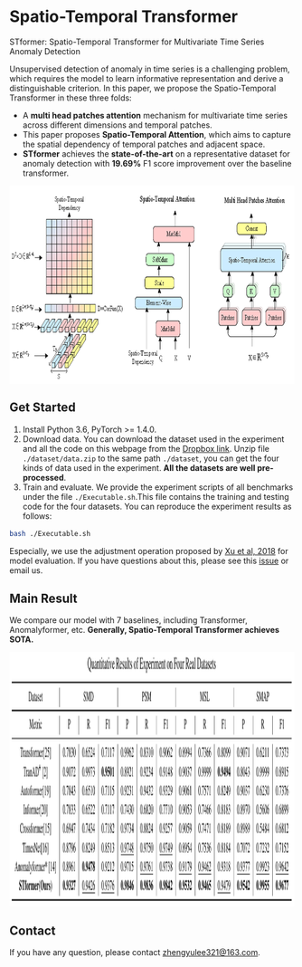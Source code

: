 # Spatio-Temporal Transformer 
STformer: Spatio-Temporal Transformer for Multivariate Time Series Anomaly Detection

Unsupervised detection of anomaly in time series is a challenging problem, which requires the model to learn informative representation and derive a distinguishable criterion. In this paper, we propose the Spatio-Temporal Transformer in these three folds:

- A **multi head patches attention** mechanism for multivariate time series across different dimensions and temporal patches.
- This paper proposes **Spatio-Temporal Attention**, which aims to capture the spatial dependency of temporal patches and adjacent space.
- **STformer** achieves the **state-of-the-art** on a representative dataset for anomaly detection with **19.69\%** F1 score improvement over the baseline transformer.
<p align="center">
<img src=".\pics\key.png" height = "350" alt="" align=center />
</p>

## Get Started

1. Install Python 3.6, PyTorch >= 1.4.0. 
2. Download data. You can download the dataset used in the experiment and all the code on this webpage from the [Dropbox link](https://www.dropbox.com/sh/jtpmdoxyg2ybolh/AABL9oYTWreFxFBAgqOGxafJa?dl=0). Unzip file `./dataset/data.zip` to the same path `./dataset`, you can get the four kinds of data used in the experiment. **All the datasets are well pre-processed**. 
3. Train and evaluate. We provide the experiment scripts of all benchmarks under the file `./Executable.sh`.This file contains the training and testing code for the four datasets. You can reproduce the experiment results as follows:
```bash
bash ./Executable.sh
```

Especially, we use the adjustment operation proposed by [Xu et al, 2018](https://arxiv.org/pdf/1802.03903.pdf) for model evaluation. If you have questions about this, please see this [issue](https://github.com/thuml/Anomaly-Transformer/issues/14) or email us.

## Main Result

We compare our model with 7 baselines, including Transformer, Anomalyformer, etc. **Generally,  Spatio-Temporal Transformer achieves SOTA.**

<p align="center">
<img src=".\pics\results.png" height = "450" alt="" align=center />
</p>


## Contact
If you have any question, please contact zhengyulee321@163.com.
